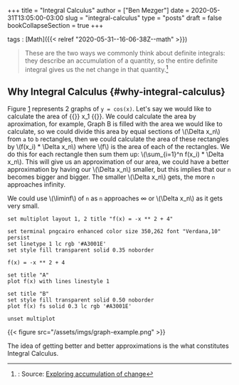 +++
title = "Integral Calculus"
author = ["Ben Mezger"]
date = 2020-05-31T13:05:00-03:00
slug = "integral-calculus"
type = "posts"
draft = false
bookCollapseSection = true
+++

tags
: [Math]({{< relref "2020-05-31--16-06-38Z--math" >}})

> These are the two ways we commonly think about definite integrals: they describe
> an accumulation of a quantity, so the entire definite integral gives us the net
> change in that quantity.[^fn:1]


## Why Integral Calculus {#why-integral-calculus}

Figure [1](#org4ca1b2e) represents 2 graphs of `y = cos(x)`. Let's say we would
like to calculate the area of {{<katex>}} x\_1 {{</katex>}}. We could calculate
the area by aproximation, for example, Graph B is filled with the area we would
like to calculate, so we could divide this area by equal sections of
\\(\Delta x\_n\\) from `a` to `b` rectangles, then we could calculate the area of
these rectangles by \\(f(x\_i) \* \Delta x\_n\\) where \\(f\\) is the area of each of
the rectangles. We do this for each rectangle then sum them up: \\(\sum\_{i=1}^n f(x\_i) \*
\Delta x\_n\\). This will give us an approximation of our area, we could have a
better approximation by having our \\(\Delta x\_n\\) smaller, but this implies that
our `n` becomes bigger and bigger. The smaller \\(\Delta x\_n\\) gets, the more `n`
approaches infinity.

We could use \\(\liminf\\) of `n` as `n` approaches &infin; or \\(\Delta x\_n\\) as it
gets very small.

```gnuplot
set multiplot layout 1, 2 title "f(x) = -x ** 2 + 4"

set terminal pngcairo enhanced color size 350,262 font "Verdana,10" persist
set linetype 1 lc rgb '#A3001E'
set style fill transparent solid 0.35 noborder

f(x) = -x ** 2 + 4

set title "A"
plot f(x) with lines linestyle 1

set title "B"
set style fill transparent solid 0.50 noborder
plot f(x) fs solid 0.3 lc rgb '#A3001E'

unset multiplot
```

<a id="org4ca1b2e"></a>

{{< figure src="/assets/imgs/graph-example.png" >}}

The idea of getting better and better approximations is the what constitutes
Integral Calculus.

[^fn:1]: : Source: [Exploring accumulation of change](https://www.khanacademy.org/math/integral-calculus/ic-integration/ic-integral-calc-intro/a/accumulation-and-net-change-in-context)
